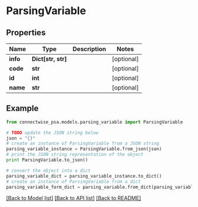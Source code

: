 # ParsingVariable


## Properties
Name | Type | Description | Notes
------------ | ------------- | ------------- | -------------
**info** | **Dict[str, str]** |  | [optional] 
**code** | **str** |  | [optional] 
**id** | **int** |  | [optional] 
**name** | **str** |  | [optional] 

## Example

```python
from connectwise_psa.models.parsing_variable import ParsingVariable

# TODO update the JSON string below
json = "{}"
# create an instance of ParsingVariable from a JSON string
parsing_variable_instance = ParsingVariable.from_json(json)
# print the JSON string representation of the object
print ParsingVariable.to_json()

# convert the object into a dict
parsing_variable_dict = parsing_variable_instance.to_dict()
# create an instance of ParsingVariable from a dict
parsing_variable_form_dict = parsing_variable.from_dict(parsing_variable_dict)
```
[[Back to Model list]](../README.md#documentation-for-models) [[Back to API list]](../README.md#documentation-for-api-endpoints) [[Back to README]](../README.md)



